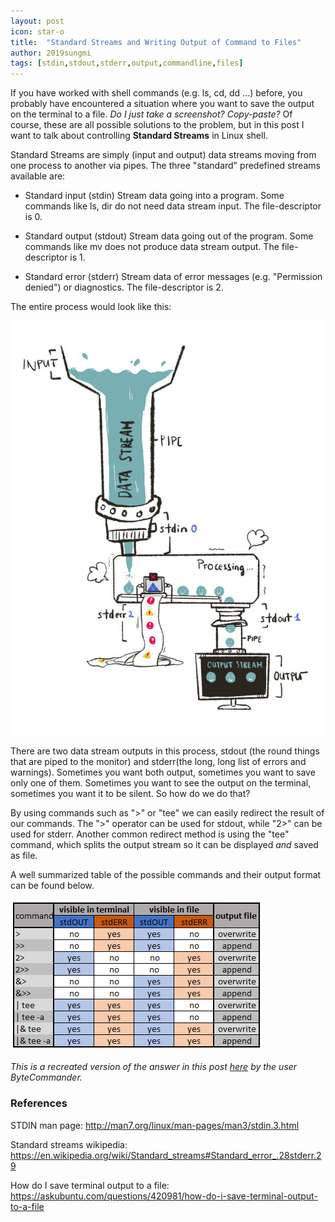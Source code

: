 ```yaml
---
layout: post
icon: star-o
title:  "Standard Streams and Writing Output of Command to Files"
author: 2019sungmi
tags: [stdin,stdout,stderr,output,commandline,files]
---
```


If you have worked with shell commands (e.g. ls, cd, dd ...) before, you probably have encountered a situation where you want to save the output on the terminal to a file. _Do I just take a screenshot?_ _Copy-paste?_ Of course, these are all possible solutions to the problem, but in this post I want to talk about controlling **Standard Streams** in Linux shell. 

Standard Streams are simply (input and output) data streams moving from one process to another via pipes. The three "standard" predefined streams available are:

* Standard input (stdin)
Stream data going into a program. Some commands like ls, dir do not need data stream input. The file-descriptor is 0.

* Standard output (stdout)
Stream data going out of the program. Some commands like mv does not produce data stream output. The file-descriptor is 1.

* Standard error (stderr)
Stream data of error messages (e.g. "Permission denied") or diagnostics. The file-descriptor is 2.

The entire process would look like this:

![std_flow](../img/blog/std_flow.jpg)

There are two data stream outputs in this process, stdout (the round things that are piped to the monitor) and stderr(the long, long list of errors and warnings). Sometimes you want both output, sometimes you want to save only one of them. Sometimes you want to see the output on the terminal, sometimes you want it to be silent. So how do we do that?

By using commands such as ">" or "tee" we can easily redirect the result of our commands. The ">" operator can be used for stdout, while "2>" can be used for stderr. Another common redirect method is using the "tee" command, which splits the output stream so it can be displayed _and_ saved as file.

A well summarized table of the possible commands and their output format can be found below.

![std_table](../img/blog/std_table.png)

_This is a recreated version of the answer in this post [here](https://askubuntu.com/questions/420981/how-do-i-save-terminal-output-to-a-file) by the user ByteCommander._

### References

STDIN man page:
http://man7.org/linux/man-pages/man3/stdin.3.html

Standard streams wikipedia:
https://en.wikipedia.org/wiki/Standard_streams#Standard_error_.28stderr.29

How do I save terminal output to a file:
https://askubuntu.com/questions/420981/how-do-i-save-terminal-output-to-a-file
